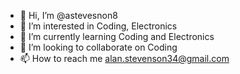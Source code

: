 - 👋 Hi, I’m @astevesnon8
- 👀 I’m interested in Coding, Electronics
- 🌱 I’m currently learning Coding and Electronics
- 💞️ I’m looking to collaborate on Coding
- 📫 How to reach me alan.stevenson34@gmail.com

<!---
astevesnon8/astevesnon8 is a ✨ special ✨ repository because its `README.md` (this file) appears on your GitHub profile.
You can click the Preview link to take a look at your changes.
--->
